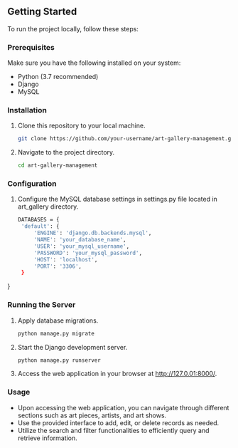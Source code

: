 ## Getting Started

To run the project locally, follow these steps:

### Prerequisites

Make sure you have the following installed on your system:

- Python (3.7 recommended)
- Django
- MySQL

### Installation

1. Clone this repository to your local machine.

   ```bash
   git clone https://github.com/your-username/art-gallery-management.git

2. Navigate to the project directory.

   ```bash
   cd art-gallery-management


### Configuration 

1. Configure the MySQL database settings in settings.py file located in art_gallery directory.

   ```bash
   DATABASES = {
    'default': {
        'ENGINE': 'django.db.backends.mysql',
        'NAME': 'your_database_name',
        'USER': 'your_mysql_username',
        'PASSWORD': 'your_mysql_password',
        'HOST': 'localhost',
        'PORT': '3306',
    }
}

### Running the Server

1. Apply database migrations.

   ```bash
   python manage.py migrate

3. Start the Django development server.

   ```bash
   python manage.py runserver
   
5. Access the web application in your browser at http://127.0.01:8000/.

### Usage 
* Upon accessing the web application, you can navigate through different sections such as art pieces, artists, and art shows.
* Use the provided interface to add, edit, or delete records as needed.
* Utilize the search and filter functionalities to efficiently query and retrieve information.



